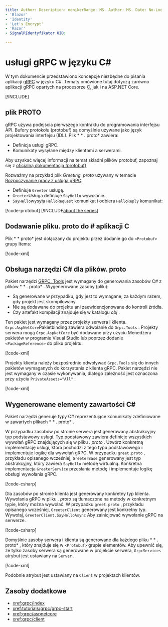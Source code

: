 ```yaml
---
title: Author: Description: monikerRange: MS. Author: MS. Date: No-Loc:
- 'Blazor'
- 'Identity'
- 'Let's Encrypt'
- 'Razor'
- SignalRIdentyfikator UID: 

---
```

# <a name="grpc-services-with-c"></a>usługi gRPC w języku C\#

W tym dokumencie przedstawiono koncepcje niezbędne do pisania aplikacji [gRPC](https://grpc.io/docs/guides/) w języku C#. Tematy omówione tutaj dotyczą zarówno aplikacji gRPC opartych na procesorze [C](https://grpc.io/blog/grpc-stacks), jak i na ASP.NET Core.

[!INCLUDE[](~/includes/gRPCazure.md)]

## <a name="proto-file"></a>plik PROTO

gRPC używa podejścia pierwszego kontraktu do programowania interfejsu API. Bufory protokołu (protobuf) są domyślnie używane jako język projektowania interfejsu (IDL). Plik * \* . proto* zawiera:

* Definicja usługi gRPC.
* Komunikaty wysyłane między klientami a serwerami.

Aby uzyskać więcej informacji na temat składni plików protobuf, zapoznaj się z [oficjalną dokumentacją (protobuf)](https://developers.google.com/protocol-buffers/docs/proto3).

Rozważmy na przykład plik *Greeting. proto* używany w temacie [Rozpoczynanie pracy z usługą gRPC](xref:tutorials/grpc/grpc-start):

* Definiuje `Greeter` usługę.
* `Greeter`Usługa definiuje `SayHello` wywołanie.
* `SayHello`wysyła `HelloRequest` komunikat i odbiera `HelloReply` komunikat:

[!code-protobuf[](~/tutorials/grpc/grpc-start/sample/GrpcGreeter/Protos/greet.proto)]
[!INCLUDE[about the series](~/includes/code-comments-loc.md)]

## <a name="add-a-proto-file-to-a-c-app"></a>Dodawanie pliku. proto do \# aplikacji C

Plik * \* proto* jest dołączany do projektu przez dodanie go do `<Protobuf>` grupy Items:

[!code-xml[](~/tutorials/grpc/grpc-start/sample/GrpcGreeter/GrpcGreeter.csproj?highlight=2&range=7-9)]

## <a name="c-tooling-support-for-proto-files"></a>Obsługa narzędzi C# dla plików. proto

Pakiet narzędzi [GRPC. Tools](https://www.nuget.org/packages/Grpc.Tools/) jest wymagany do generowania zasobów C# z plików * \* . proto* . Wygenerowane zasoby (pliki):

* Są generowane w przypadku, gdy jest to wymagane, za każdym razem, gdy projekt jest skompilowany.
* Nie są dodawane do projektu ani zaewidencjonowane do kontroli źródła.
* Czy artefakt kompilacji znajduje się w katalogu *obj* .

Ten pakiet jest wymagany przez projekty serwera i klienta. `Grpc.AspNetCore`Pakietbinding zawiera odwołanie do `Grpc.Tools` . Projekty serwera mogą `Grpc.AspNetCore` być dodawane przy użyciu Menedżera pakietów w programie Visual Studio lub poprzez dodanie `<PackageReference>` do pliku projektu:

[!code-xml[](~/tutorials/grpc/grpc-start/sample/GrpcGreeter/GrpcGreeter.csproj?highlight=1&range=12)]

Projekty klienta należy bezpośrednio odwoływać `Grpc.Tools` się do innych pakietów wymaganych do korzystania z klienta gRPC. Pakiet narzędzi nie jest wymagany w czasie wykonywania, dlatego zależność jest oznaczona przy użyciu `PrivateAssets="All"` :

[!code-xml[](~/tutorials/grpc/grpc-start/sample/GrpcGreeterClient/GrpcGreeterClient.csproj?highlight=3&range=9-11)]

## <a name="generated-c-assets"></a>Wygenerowane elementy zawartości C#

Pakiet narzędzi generuje typy C# reprezentujące komunikaty zdefiniowane w zawartych plikach * \* . proto* .

W przypadku zasobów po stronie serwera jest generowany abstrakcyjny typ podstawowy usługi. Typ podstawowy zawiera definicje wszystkich wywołań gRPC znajdujących się w pliku *. proto* . Utwórz konkretną implementację usługi, która pochodzi z tego typu podstawowego i implementuje logikę dla wywołań gRPC. W przypadku `greet.proto` , przykładu opisanego wcześniej, `GreeterBase` generowany jest typ abstrakcyjny, który zawiera `SayHello` metodę wirtualną. Konkretna implementacja `GreeterService` przesłania metodę i implementuje logikę obsługi wywołania gRPC.

[!code-csharp[](~/tutorials/grpc/grpc-start/sample/GrpcGreeter/Services/GreeterService.cs?name=snippet)]

Dla zasobów po stronie klienta jest generowany konkretny typ klienta. Wywołania gRPC w pliku *. proto* są tłumaczone na metody w konkretnym typie, który można wywołać. W przypadku `greet.proto` , przykładu opisanego wcześniej, `GreeterClient` generowany jest konkretny typ. Wywołaj, `GreeterClient.SayHelloAsync` Aby zainicjować wywołanie gRPC na serwerze.

[!code-csharp[](~/tutorials/grpc/grpc-start/sample/GrpcGreeterClient/Program.cs?name=snippet)]

Domyślnie zasoby serwera i klienta są generowane dla każdego pliku * \* . proto* , który znajduje się w `<Protobuf>` grupie elementów. Aby upewnić się, że tylko zasoby serwera są generowane w projekcie serwera, `GrpcServices` atrybut jest ustawiany na `Server` .

[!code-xml[](~/tutorials/grpc/grpc-start/sample/GrpcGreeter/GrpcGreeter.csproj?highlight=2&range=7-9)]

Podobnie atrybut jest ustawiany na `Client` w projektach klientów.

## <a name="additional-resources"></a>Zasoby dodatkowe

* <xref:grpc/index>
* <xref:tutorials/grpc/grpc-start>
* <xref:grpc/aspnetcore>
* <xref:grpc/client>
